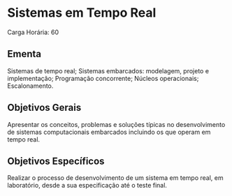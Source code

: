 # Sistemas em Tempo Real

Carga Horária: 60

## Ementa

Sistemas de tempo real; Sistemas embarcados: modelagem, projeto e implementação; Programação concorrente; Núcleos operacionais; Escalonamento.

## Objetivos Gerais

Apresentar os conceitos, problemas e soluções típicas no desenvolvimento de sistemas computacionais embarcados incluindo os que operam em tempo real.

## Objetivos Específicos

Realizar o processo de desenvolvimento de um sistema em tempo real, em laboratório, desde a sua especificação até o teste final.